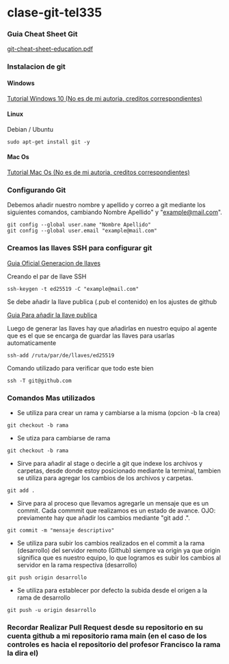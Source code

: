 # clase-git-tel335

### Guia Cheat Sheet Git

[git-cheat-sheet-education.pdf
](https://education.github.com/)

### Instalacion de git

#### Windows

[Tutorial Windows 10 (No es de mi autoria, creditos correspondientes)](https://www.youtube.com/watch?v=WcYTcttEf50)

#### Linux

Debian / Ubuntu

```
sudo apt-get install git -y
```

#### Mac Os

[Tutorial Mac Os (No es de mi autoria, creditos correspondientes)](https://www.youtube.com/watch?v=CGhF_DzLqbE)


### Configurando Git

Debemos añadir nuestro nombre y apellido y correo a git mediante los siguientes comandos, cambiando Nombre Apellido" y "example@mail.com".

```
git config --global user.name "Nombre Apellido"
git config --global user.email "example@mail.com"
```

### Creamos las llaves SSH para configurar git

[Guia Oficial Generacion de llaves](https://docs.github.com/es/authentication/connecting-to-github-with-ssh/generating-a-new-ssh-key-and-adding-it-to-the-ssh-agent)

Creando el par de llave SSH
```
ssh-keygen -t ed25519 -C "example@mail.com"
```

Se debe añadir la llave publica (.pub el contenido) en los ajustes de github

[Guia Para añadir la llave publica](https://docs.github.com/es/authentication/connecting-to-github-with-ssh/adding-a-new-ssh-key-to-your-github-account)

Luego de generar las llaves hay que añadirlas en nuestro equipo al agente que es el que se encarga de guardar las llaves para usarlas automaticamente

```
ssh-add /ruta/par/de/llaves/ed25519
```

Comando utilizado para verificar que todo este bien
```
ssh -T git@github.com
```

### Comandos Mas utilizados

- Se utiliza para crear un rama y cambiarse a la misma (opcion -b la crea)

```
git checkout -b rama
```

- Se utiza para cambiarse de rama

```
git checkout -b rama
```

- Sirve para añadir al stage o decirle a git que indexe los archivos y carpetas, desde donde estoy posicionado mediante la terminal, tambien se utiliza para agregar los cambios de los archivos y carpetas.

```
git add .
```

- Sirve para al proceso que llevamos agregarle un mensaje que es un commit. Cada commmit que realizamos es un estado de avance. OJO: previamente hay que añadir los cambios mediante "git add .". 

```
git commit -m "mensaje descriptivo"
```

- Se utiliza para subir los cambios realizados en el commit  a la rama (desarrollo) del servidor remoto (Github) siempre va origin ya que origin significa que es nuestro equipo, lo que logramos es subir los cambios al servidor en la rama respectiva (desarrollo)

```
git push origin desarrollo
```

- Se utiliza para establecer por defecto la subida desde el origen a la rama de desarrollo

```
git push -u origin desarrollo
```

### Recordar  Realizar Pull Request desde su repositorio en su cuenta github a mi repositorio rama main (en el caso de los controles es hacia el repositorio del profesor Francisco la rama la dira el)

